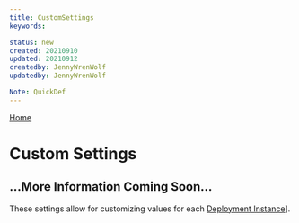 ```yaml
---
title: CustomSettings
keywords: 

status: new
created: 20210910
updated: 20210912
createdby: JennyWrenWolf
updatedby: JennyWrenWolf

Note: QuickDef
---
```

[Home](../Index.md)

# Custom Settings

## ...More Information Coming Soon...

These settings allow for customizing values for each [Deployment Instance](./Glossary/DeploymentInstance.md)].

